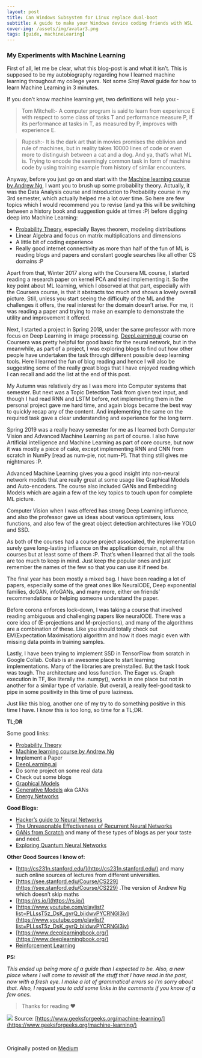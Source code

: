 ```yaml
---
layout: post
title: Can Windows Subsystem for Linux replace dual-boot
subtitle: A guide to make your Windows device coding friends with WSL
cover-img: /assets/img/avatar3.png
tags: [guide, machineLearing]
---
```


### My Experiments with Machine Learning

First of all, let me be clear, what this blog-post is and what it isn’t. This is
supposed to be my autobiography regarding how I learned machine learning
throughout my college years. Not some *Siraj Raval* guide for how to learn
Machine Learning in 3 minutes.

If you don’t know machine learning yet, two definitions will help you:-

> Tom Mitchell:- A computer program is said to learn from experience E with
> respect to some class of tasks T and performance measure P, if its performance
at tasks in T, as measured by P, improves with experience E.

> Rupesh:- It is the dark art that in movies promises the oblivion and rule of
> machines, but in reality takes 10000 lines of code or even more to distinguish
between a cat and a dog. And ya, that’s what ML is. Trying to encode the
seemingly common task in form of machine code by using training example from
history of similar encounters.

Anyway, before you just go on and start with the [Machine learning course by
Andrew Ng](https://www.coursera.org/learn/machine-learning), I want you to brush
up some probability theory. Actually, it was the Data Analysis course and
Introduction to Probability course in my 3rd semester, which actually helped me
a lot over time. So here are few topics which I would recommend you to revise
(and ya this will be switching between a history book and suggestion guide at
times :P) before digging deep into Machine Learning:

* [Probability Theory](https://www.cse.iitb.ac.in/~ajitvr/CS215_Fall2017/),
especially Bayes theorem, modeling distributions
* Linear Algebra and focus on matrix multiplications and dimensions
* A little bit of coding experience
* Really good internet connectivity as more than half of the fun of ML is reading
blogs and papers and constant google searches like all other CS domains :P

Apart from that, Winter 2017 along with the Coursera ML course, I started
reading a research paper on kernel PCA and tried implementing it. So the key
point about ML learning, which I observed at that part, especially with the
Coursera course, is that it abstracts too much and shows a lovely overall
picture. Still, unless you start seeing the difficulty of the ML and the
challenges it offers, the real interest for the domain doesn’t arise. For me, it
was reading a paper and trying to make an example to demonstrate the utility and
improvement it offered.

Next, I started a project in Spring 2018, under the same professor with more
focus on Deep Learning in image processing.
[DeepLearning.ai](https://www.coursera.org/specializations/deep-learning) course
on Coursera was pretty helpful for good basic for the neural network, but in the
meanwhile, as part of a project, I was exploring blogs to find out how other
people have undertaken the task through different possible deep learning tools.
Here I learned the fun of blog reading and hence I will also be suggesting some
of the really great blogs that I have enjoyed reading which I can recall and add
the list at the end of this post.

My Autumn was relatively dry as I was more into Computer systems that semester.
But next was a Topic Detection Task from given text input, and though I had read
RNN and LSTM before, not implementing them in the personal project gave me hard
time, and again blogs became the best way to quickly recap any of the content.
And implementing the same on the required task gave a clear understanding and
experience for the long term.

Spring 2019 was a really heavy semester for me as I learned both Computer Vision
and Advanced Machine Learning as part of course. I also have Artificial
intelligence and Machine Learning as part of core course, but now it was mostly
a piece of cake, except implementing RNN and CNN from scratch in NumPy [read as
num-pie, not num-P]. That thing still gives me nightmares :P.

Advanced Machine Learning gives you a good insight into non-neural network
models that are really great at some usage like Graphical Models and
Auto-encoders. The course also included GANs and Embedding Models which are
again a few of the key topics to touch upon for complete ML picture.

Computer Vision when I was offered has strong Deep Learning influence, and also
the professor gave us ideas about various optimisers, loss functions, and also
few of the great object detection architectures like YOLO and SSD.

As both of the courses had a course project associated, the implementation
surely gave long-lasting influence on the application domain, not all the
courses but at least some of them :P. That’s when I learned that all the tools
are too much to keep in mind. Just keep the popular ones and just remember the
names of the few so that you can use it if need be.

The final year has been mostly a mixed bag. I have been reading a lot of papers,
especially some of the great ones like NeuralODE, Deep exponential families,
dcGAN, infoGANs, and many more, either on friends’ recommendations or helping
someone understand the paper.

Before corona enforces lock-down, I was taking a course that involved reading
ambiguous and challenging papers like neuralODE. There was a core idea of
(E-projections and M-projections), and many of the algorithms are a combination
of these. Like you should totally check out EM(Expectation Maximisation)
algorithm and how it does magic even with missing data points in training
samples.

Lastly, I have been trying to implement SSD in TensorFlow from scratch in Google
Collab. Collab is an awesome place to start learning implementations. Many of
the libraries are preinstalled. But the task I took was tough. The architecture
and loss function. The Eager vs. Graph execution in TF, like literally the
.numpy(), works in one place but not in another for a similar type of variable.
But overall, a really feel-good task to pipe in some positivity in this time of
pure laziness.

Just like this blog, another one of my try to do something positive in this time
I have. I know this is too long, so time for a TL;DR.

**TL;DR**

Some good links:

* [Probability Theory](https://www.cse.iitb.ac.in/~ajitvr/CS215_Fall2017/)
* [Machine learning course by Andrew
Ng](https://www.coursera.org/learn/machine-learning)
* Implement a Paper
* [DeepLearning.ai](https://www.coursera.org/specializations/deep-learning)
* Do some project on some real data
* Check out some blogs
* [Graphical Models](https://www.youtube.com/watch?v=ju1Grt2hdko)
* [Generative
Models](https://www.slideshare.net/mlreview/tutorial-on-deep-generative-models)
aka GANs
* [Energy Networks](http://proceedings.mlr.press/v70/belanger17a.html)

**Good Blogs:**

* [Hacker’s guide to Neural Networks](https://karpathy.github.io/neuralnets/)
* [The Unreasonable Effectiveness of Recurrent Neural
Networks](https://karpathy.github.io/2015/05/21/rnn-effectiveness/)
* [GANs from
Scratch](https://medium.com/ai-society/gans-from-scratch-1-a-deep-introduction-with-code-in-pytorch-and-tensorflow-cb03cdcdba0f)
and many of these types of blogs as per your taste and need.
* [Exploring Quantum Neural
Networks](https://ai.googleblog.com/2018/12/exploring-quantum-neural-networks.html)

**Other Good Sources I know of:**

* [http://cs231n.stanford.edu/](http://cs231n.stanford.edu/) and many such online
sources of lectures from different universities.
* [https://see.stanford.edu/Course/CS229](https://see.stanford.edu/Course/CS229)
.The version of Andrew Ng which doesn’t skip maths
* [https://rs.io/](https://rs.io/)
* [https://www.youtube.com/playlist?list=PLLssT5z_DsK_gyrQ_biidwvPYCRNGI3iv](https://www.youtube.com/playlist?list=PLLssT5z_DsK_gyrQ_biidwvPYCRNGI3iv)
* [https://www.deeplearningbook.org/](https://www.deeplearningbook.org/)
* [Reinforcement
Learning](https://www.youtube.com/playlist?list=PLqYmG7hTraZDM-OYHWgPebj2MfCFzFObQ)

**PS:**

*This ended up being more of a guide than I expected to be. Also, a new place
where I will come to revisit all the stuff that I have read in the past, now
with a fresh eye. I make a lot of grammatical errors so I’m sorry about that.
Also, I request you to add some links in the comments if you know of a few
ones.*

> Thanks for reading ❤

![](https://cdn-images-1.medium.com/max/1000/0*KtXb-JXqthIe4Faw.png)
<span class="figcaption_hack">Source:
[https://www.geeksforgeeks.org/machine-learning/](https://www.geeksforgeeks.org/machine-learning/)</span>

<br> 

Originally posted on [Medium](https://medium.com/@rupeshkumar_9557/my-experiments-with-machine-learning-a385beb5f135)
